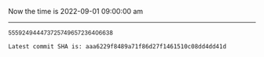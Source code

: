 Now the time is 2022-09-01 09:00:00 am

---

<small>555924944473725749657236406638</small>

```txt
Latest commit SHA is: aaa6229f8489a71f86d27f1461510c08dd4dd41d
```
